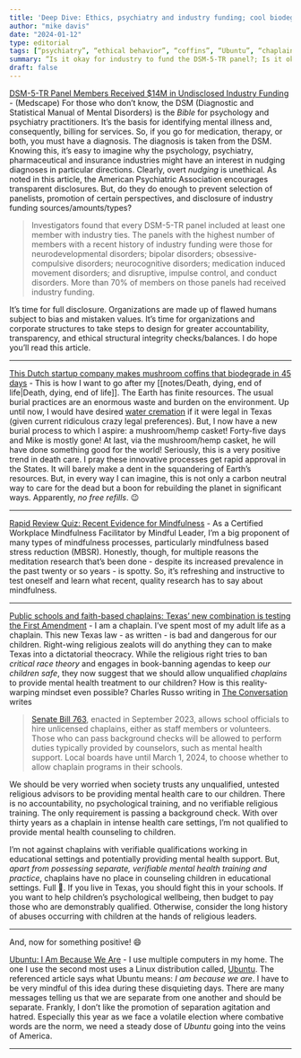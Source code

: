 ```yaml
---
title: 'Deep Dive: Ethics, psychiatry and industry funding; cool biodegradable coffins; Ubuntu; Chaplains replacing school counselors'
author: "mike davis"
date: "2024-01-12"
type: editorial
tags: [“psychiatry”, “ethical behavior”, “coffins”, “Ubuntu”, “chaplains”, “counselors”, “texas”] 
summary: “Is it okay for industry to fund the DSM-5-TR panel?; Is it okay for chaplains to replace school counselors?; Is it time to order your biodegradable coffin?; and, others!”
draft: false
---
```


[DSM-5-TR Panel Members Received $14M in Undisclosed Industry Funding](https://www.medscape.com/viewarticle/dsm-5-panel-members-received-14m-undisclosed-industry-2024a10000pa) - (Medscape) For those who don’t know, the DSM (Diagnostic and Statistical Manual of Mental Disorders) is the *Bible* for  psychology and psychiatry practitioners. It’s the basis for identifying mental illness and, consequently, billing for services. So, if you go for medication, therapy, or both, you must have a diagnosis. The diagnosis is taken from the DSM. Knowing this, it’s easy to imagine why the psychology, psychiatry, pharmaceutical and insurance industries might have an interest in nudging diagnoses in particular directions. Clearly, overt *nudging* is unethical. As noted in this article, the American Psychiatric Association encourages transparent disclosures. But, do they do enough to prevent selection of panelists, promotion of certain perspectives, and disclosure of industry funding sources/amounts/types?
> Investigators found that every DSM-5-TR panel included at least one member with industry ties. The panels with the highest number of members with a recent history of industry funding were those for neurodevelopmental disorders; bipolar disorders; obsessive-compulsive disorders; neurocognitive disorders; medication induced movement disorders; and disruptive, impulse control, and conduct disorders. More than 70% of members on those panels had received industry funding.

It’s time for full disclosure. Organizations are made up of flawed humans subject to bias and mistaken values. It’s time for organizations and corporate structures to take steps to design for greater accountability, transparency, and ethical structural integrity checks/balances. I do hope you’ll read this article. 

***

[This Dutch startup company makes mushroom coffins that biodegrade in 45 days](https://www.usatoday.com/story/money/2023/05/25/coffins-made-from-mushrooms-cost-availability/70255979007/) - This is how I want to go after my [[notes/Death, dying, end of life|Death, dying, end of life]]. The Earth has finite resources. The usual burial practices are an enormous waste and burden on the environment. Up until now, I would have desired [water cremation](https://en.m.wikipedia.org/wiki/Water_cremation) if it were legal in Texas (given current  ridiculous crazy legal preferences). But, I now have a new burial process to which I aspire: a mushroom/hemp casket! Forty-five days and Mike is mostly gone! At last, via the mushroom/hemp casket, he will have done something good for the world! Seriously, this is a very positive trend in death care. I pray these innovative processes get rapid approval in the States. It will barely make a dent in the squandering of Earth’s resources. But, in every way I can imagine, this is not only a carbon neutral way to care for the dead but a boon for rebuilding the planet in significant ways. Apparently, *no free refills*. :wink:

***

[Rapid Review Quiz: Recent Evidence for Mindfulness](https://reference.medscape.com/viewarticle/996842) - As a Certified Workplace Mindfulness Facilitator by Mindful Leader, I’m a big proponent of many types of mindfulness processes, particularly mindfulness based stress reduction (MBSR). Honestly, though, for multiple reasons the meditation research that’s been done - despite its increased prevalence in the past twenty or so years - is spotty. So, it’s refreshing and instructive to test oneself and learn what recent, quality research has to say about mindfulness. 

***

[Public schools and faith-based chaplains: Texas’ new combination is testing the First Amendment](https://theconversation.com/public-schools-and-faith-based-chaplains-texas-new-combination-is-testing-the-first-amendment-215132#:~:) - I am a chaplain. I’ve spent most of my adult life as a chaplain. This new Texas law - as written - is bad and dangerous for our children. Right-wing religious zealots will do anything they can to make Texas into a dictatorial theocracy. While the religious right tries to ban *critical race theory* and engages in book-banning agendas to keep *our children safe*, they now suggest that we should allow unqualified *chaplains* to provide mental health treatment to our children? How is this reality-warping mindset even possible? Charles Russo writing in [ The Conversation](https://theconversation.com/public-schools-and-faith-based-chaplains-texas-new-combination-is-testing-the-first-amendment-215132#:~:) writes
> [Senate Bill 763](https://legiscan.com/TX/text/SB763/id/2686268), enacted in September 2023, allows school officials to hire unlicensed chaplains, either as staff members or volunteers. Those who can pass background checks will be allowed to perform duties typically provided by counselors, such as mental health support. Local boards have until March 1, 2024, to choose whether to allow chaplain programs in their schools. 

 
We should be very worried when society trusts any unqualified, untested religious advisors to be providing mental health care to our children. There is no accountability, no psychological training, and no verifiable religious training. The only requirement is passing a background check. With over thirty years as a chaplain in intense health care settings, I’m not qualified to provide mental health counseling to children. 

I’m not against chaplains with verifiable qualifications working in educational settings and potentially providing mental health support. But, *apart from possessing separate, verifiable mental health training and practice*, chaplains have no place in counseling children in educational settings. Full 🛑. If you live in Texas, you should fight this in your schools. If you want to help children’s psychological wellbeing, then budget to pay those who are demonstrably qualified. Otherwise, consider the long history of abuses occurring with children at the hands of religious leaders. 

***

And, now for something positive! :smile:

[Ubuntu: I Am Because We Are](https://www.lionsroar.com/ubuntu-i-am-because-we-are/) - I use multiple computers in my home. The one I use the second most uses a Linux distribution called, [Ubuntu]([https://ubuntu.com](https://ubuntu.com/)). The referenced article says what Ubuntu means: *I am because we are*. I have to be very mindful of this idea during these disquieting days. There are many messages telling us that we are separate from one another and should be separate. Frankly, I don’t like the promotion of separation agitation and hatred. Especially this year as we face a volatile election where combative words are the norm, we need a steady dose of *Ubuntu* going into the veins of America.

***


